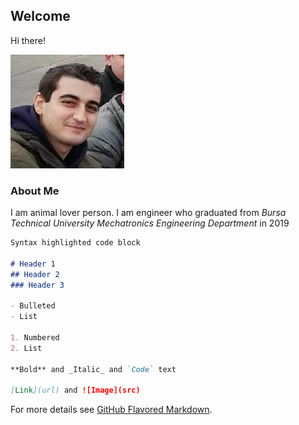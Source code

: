 ## Welcome

Hi there! 

![profile](https://raw.githubusercontent.com/mehmettbaki/mehmettbaki.github.io/main/trabzon%20(2).jpg)



### About Me

I am animal lover person. I am engineer who graduated from _Bursa Technical University Mechatronics Engineering Department_ in 2019

```markdown
Syntax highlighted code block

# Header 1
## Header 2
### Header 3

- Bulleted
- List

1. Numbered
2. List

**Bold** and _Italic_ and `Code` text

[Link](url) and ![Image](src)
```

For more details see [GitHub Flavored Markdown](https://guides.github.com/features/mastering-markdown/).

